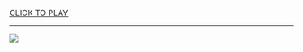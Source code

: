 
<a href="https://premium76.site?title=hall_of_fame_game_nfl_tickets&ref=13M">CLICK TO PLAY</a></h3>
<hr>

<a href="https://premium76.site?title=hall_of_fame_game_nfl_tickets&ref=13M"><img src="https://clearcache.store/games.png"></a>


